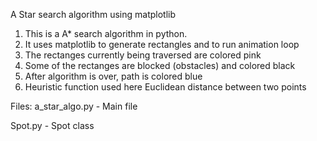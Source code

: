 A Star search algorithm using matplotlib

1. This is a A* search algorithm in python.
2. It uses matplotlib to generate rectangles and to run animation loop
3. The rectanges currently being traversed are colored pink
4. Some of the rectanges are blocked (obstacles) and colored black
5. After algorithm is over, path is colored blue
6. Heuristic function used here Euclidean distance between two points

Files:
a_star_algo.py - Main file

Spot.py - Spot class


